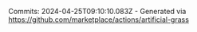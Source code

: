 Commits: 2024-04-25T09:10:10.083Z - Generated via https://github.com/marketplace/actions/artificial-grass
<br>
